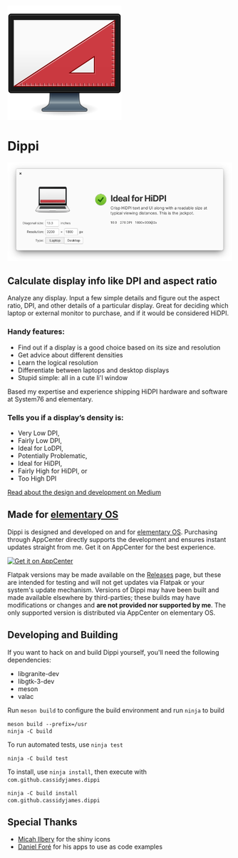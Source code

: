 ![Icon](data/icons/128.svg?raw=true)

# Dippi

![Screenshot](data/screenshot.png?raw=true)

## Calculate display info like DPI and aspect ratio

Analyze any display. Input a few simple details and figure out the aspect ratio, DPI, and other details of a particular display. Great for deciding which laptop or external monitor to purchase, and if it would be considered HiDPI.

### Handy features:

- Find out if a display is a good choice based on its size and resolution
- Get advice about different densities
- Learn the logical resolution
- Differentiate between laptops and desktop displays
- Stupid simple: all in a cute li'l window

Based my expertise and experience shipping HiDPI hardware and software at System76 and elementary.

### Tells you if a display’s density is:

- Very Low DPI,
- Fairly Low DPI,
- Ideal for LoDPI,
- Potentially Problematic,
- Ideal for HiDPI,
- Fairly High for HiDPI, or
- Too High DPI

[Read about the design and development on Medium](https://medium.com/@cassidyjames/introducing-dippi-de2b526464ae)

## Made for [elementary OS](https://elementary.io)

Dippi is designed and developed on and for [elementary OS](https://elementary.io). Purchasing through AppCenter directly supports the development and ensures instant updates straight from me. Get it on AppCenter for the best experience.

[![Get it on AppCenter](https://appcenter.elementary.io/badge.svg?new)](https://appcenter.elementary.io/com.github.cassidyjames.dippi)

Flatpak versions may be made available on the [Releases](https://github.com/cassidyjames/dippi/releases) page, but these are intended for testing and will not get updates via Flatpak or your system's update mechanism. Versions of Dippi may have been built and made available elsewhere by third-parties; these builds may have modifications or changes and **are not provided nor supported by me**. The only supported version is distributed via AppCenter on elementary OS.

## Developing and Building

If you want to hack on and build Dippi yourself, you'll need the following dependencies:

* libgranite-dev
* libgtk-3-dev
* meson
* valac

Run `meson build` to configure the build environment and run `ninja` to build

    meson build --prefix=/usr
    ninja -C build
    
To run automated tests, use `ninja test`

    ninja -C build test

To install, use `ninja install`, then execute with `com.github.cassidyjames.dippi`

    ninja -C build install
    com.github.cassidyjames.dippi

## Special Thanks

- [Micah Ilbery](https://github.com/micahilbery) for the shiny icons
- [Daniel Foré](https://github.com/danrabbit) for his apps to use as code examples
